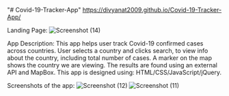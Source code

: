 "# Covid-19-Tracker-App" 
https://divyanat2009.github.io/Covid-19-Tracker-App/

Landing Page:
![Screenshot (14)](https://user-images.githubusercontent.com/69719463/98359217-74125200-1fed-11eb-87f8-71bf81cfc360.png)

App Description:
This app helps user track Covid-19 confirmed cases across countries.
User selects a country and clicks search, to view info about the country, including total number of cases.
A marker on the map shows the country we are viewing.
The results are found using an external API and MapBox.
This app is designed using: HTML/CSS/JavaScript/jQuery.

Screenshots of the app:
![Screenshot (12)](https://user-images.githubusercontent.com/69719463/98288045-de82ae00-1f6b-11eb-8616-5b9ef0debca5.png)
![Screenshot (11)](https://user-images.githubusercontent.com/69719463/98288041-dd518100-1f6b-11eb-9823-d3a79cafbbc3.png)

